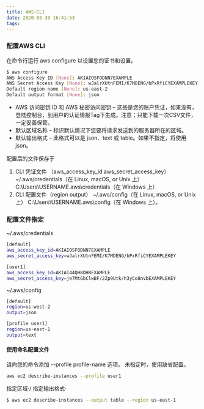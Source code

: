```yaml
---
title: AWS-CLI
date: 2020-08-30 16:41:53
tags:
---
```

### 配置AWS CLI
在命令行运行 aws configure 以设置您的证书和设置。
```bash
$ aws configure
AWS Access Key ID [None]: AKIAIOSFODNN7EXAMPLE
AWS Secret Access Key [None]: wJalrXUtnFEMI/K7MDENG/bPxRfiCYEXAMPLEKEY
Default region name [None]: us-east-2
Default output format [None]: json
```

- AWS 访问密钥 ID 和 AWS 秘密访问密钥 – 这些是您的账户凭证，如果没有，登陆控制台，到用户的认证情报Tag下生成。注意；只能下载一次CSV文件，一定妥善保管。
- 默认区域名称 – 标识默认情况下您要将请求发送到的服务器所在的区域。
- 默认输出格式 – 此格式可以是 json、text 或 table。如果不指定，将使用 json。

配置后的文件保存于

1. CLI 凭证文件 （aws_access_key_id aws_secret_access_key）
~/.aws/credentials（在 Linux, macOS, or Unix 上）
C:\Users\USERNAME.aws\credentials（在 Windows 上）
2. CLI 配置文件（region output）
~/.aws/config（在 Linux, macOS, or Unix 上）
C:\Users\USERNAME.aws\config（在 Windows 上）。

### 配置文件指定
~/.aws/credentials

```bash
[default]
aws_access_key_id=AKIAIOSFODNN7EXAMPLE
aws_secret_access_key=wJalrXUtnFEMI/K7MDENG/bPxRfiCYEXAMPLEKEY

[user1]
aws_access_key_id=AKIAI44QH8DHBEXAMPLE
aws_secret_access_key=je7MtGbClwBF/2Zp9Utk/h3yCo8nvbEXAMPLEKEY
```

~/.aws/config

```bash
[default]
region=us-west-2
output=json

[profile user1]
region=us-east-1
output=text
```

#### 使用命名配置文件
请向您的命令添加 --profile profile-name 选项。
未指定时，使用缺省配置。

```bash
aws ec2 describe-instances --profile user1
```

指定区域·/ 指定输出格式·

```bash
$ aws ec2 describe-instances --output table --region us-east-1
```